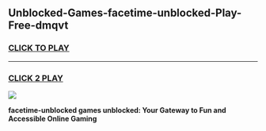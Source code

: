 
## Unblocked-Games-facetime-unblocked-Play-Free-dmqvt
<h3>
<a href="https://premium76.site?title=facetime-unblocked&ref=20M">CLICK TO PLAY</a></h3>
<hr>

<h3>
<a href="https://premium76.site?title=facetime-unblocked&ref=20M">CLICK 2 PLAY</a>
  
</h3>

<a href="https://premium76.site?title=facetime-unblocked&ref=19M"><img src="https://clearcache.store/games.png"></a>


**facetime-unblocked games unblocked: Your Gateway to Fun and Accessible Online Gaming**
